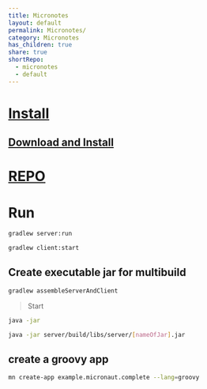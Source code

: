 ```yaml
---
title: Micronotes
layout: default
permalink: Micronotes/
category: Micronotes
has_children: true
share: true
shortRepo:
  - micronotes
  - default
---
```


# [Install](https://micronaut-projects.github.io/micronaut-starter/latest/guide/#installation)

## [Download and Install](https://micronaut.io/download/)

# [REPO](https://github.com/14paxton/Micronotes)

# Run

```bash
gradlew server:run
```

```bash
gradlew client:start
```

## Create executable jar for multibuild

```bash
gradlew assembleServerAndClient
```

> Start

```bash
java -jar
```

```bash
java -jar server/build/libs/server/[nameOfJar].jar
```

## create a groovy app

```bash
mn create-app example.micronaut.complete --lang=groovy
```
